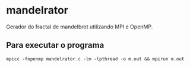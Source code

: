 # mandelrator
Gerador do fractal de mandelbrot utilizando MPI e OpenMP.

## Para executar o programa
`mpicc -fopenmp mandelrator.c -lm -lpthread -o m.out && mpirun m.out`

